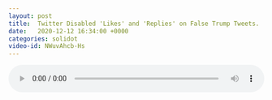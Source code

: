```yaml
---
layout: post
title:  Twitter Disabled 'Likes' and 'Replies' on False Trump Tweets.  Inadvertently.
date:   2020-12-12 16:34:00 +0000
categories: solidot
video-id: NWuvAhcb-Hs
---
```


<audio src="/assets/b12b622092a3667839240d3271754f62.mp3" style="width: 100%;" controls></audio>

